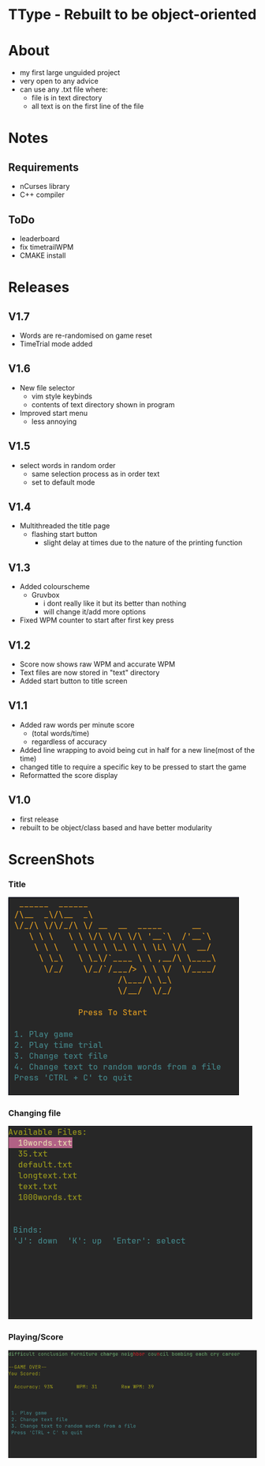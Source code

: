 # TType - Rebuilt to be object-oriented

# About 
- my first large unguided project 
- very open to any advice
- can use any .txt file where:
    - file is in text directory
    - all text is on the first line of the file
      
# Notes
## Requirements
- nCurses library
- C++ compiler

## ToDo
- leaderboard
- fix timetrailWPM
- CMAKE install

# Releases
## V1.7
- Words are re-randomised on game reset
- TimeTrial mode added

## V1.6
- New file selector
    * vim style keybinds
    * contents of text directory shown in program
- Improved start menu
    * less annoying

## V1.5
- select words in random order
    - same selection process as in order text
    - set to default mode

## V1.4
- Multithreaded the title page
    - flashing start button
        - slight delay at times due to the nature of the printing function

## V1.3
- Added colourscheme
    - Gruvbox
        - i dont really like it but its better than nothing
        - will change it/add more options
- Fixed WPM counter to start after first key press

## V1.2
- Score now shows raw WPM and accurate WPM
- Text files are now stored in "text" directory
- Added start button to title screen

## V1.1
- Added raw words per minute score
  - (total words/time)
  - regardless of accuracy
- Added line wrapping to avoid being cut in half for a new line(most of the time)
- changed title to require a specific key to be pressed to start the game
- Reformatted the score display

## V1.0
- first release
- rebuilt to be object/class based and have better modularity


# ScreenShots
### Title
![Title](./media/Title.png "Title")

### Changing file
![input editor](./media/ChangeFile.png "File change")

### Playing/Score
![Score](./media/Score.png "Score")

